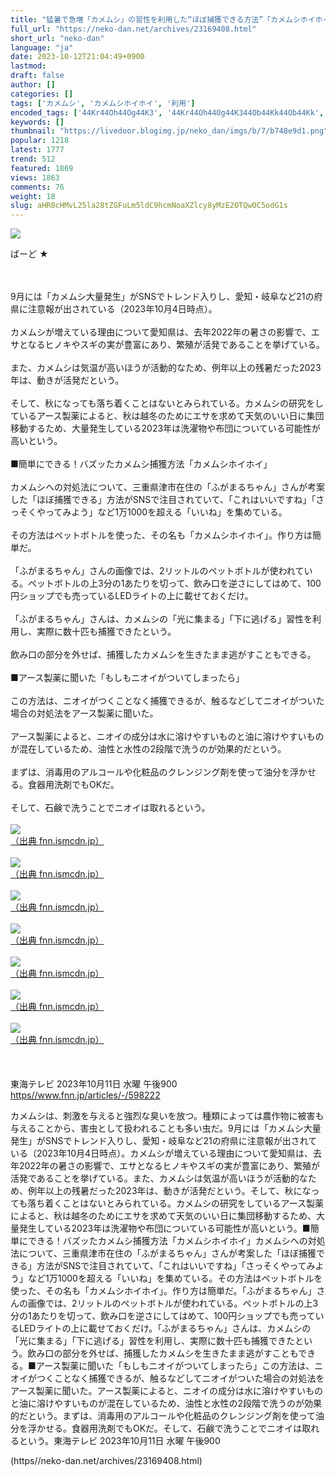 ```yaml
---
title: "猛暑で急増「カメムシ」の習性を利用した“ほぼ捕獲できる方法”「カメムシホイホイ」の作り方！ "
full_url: "https://neko-dan.net/archives/23169408.html"
short_url: "neko-dan"
language: "ja"
date: 2023-10-12T21:04:49+0900
lastmod: 
draft: false
author: []
categories: []
tags: ['カメムシ', 'カメムシホイホイ', '利用']
encoded_tags: ['44Kr44Oh44Og44K3', '44Kr44Oh44Og44K344Ob44Kk44Ob44Kk', '5Yip55So']
keywords: []
thumbnail: "https://livedoor.blogimg.jp/neko_dan/imgs/b/7/b748e9d1.png"
popular: 1218
latest: 1777
trend: 512
featured: 1869
views: 1863
comments: 76
weight: 18
slug: aHR0cHMvL25la28tZGFuLm5ldC9hcmNoaXZlcy8yMzE2OTQwOC5odG1s
---
```


![](https://livedoor.blogimg.jp/neko_dan/imgs/b/7/b748e9d1.png)

<div><p>ばーど ★ </p><br> <br> 9月には「カメムシ大量発生」がSNSでトレンド入りし、愛知・岐阜など21の府県に注意報が出されている（2023年10月4日時点）。 <br> <br> カメムシが増えている理由について愛知県は、去年2022年の暑さの影響で、エサとなるヒノキやスギの実が豊富にあり、繁殖が活発であることを挙げている。 <br> <br> また、カメムシは気温が高いほうが活動的なため、例年以上の残暑だった2023年は、動きが活発だという。 <br> <br> そして、秋になっても落ち着くことはないとみられている。カメムシの研究をしているアース製薬によると、秋は越冬のためにエサを求めて天気のいい日に集団移動するため、大量発生している2023年は洗濯物や布団についている可能性が高いという。 <br> <br> ■簡単にできる！バズッたカメムシ捕獲方法「カメムシホイホイ」 <br> <br> カメムシへの対処法について、三重県津市在住の「ふがまるちゃん」さんが考案した「ほぼ捕獲できる」方法がSNSで注目されていて、「これはいいですね」「さっそくやってみよう」など1万1000を超える「いいね」を集めている。 <br> <br> その方法はペットボトルを使った、その名も「カメムシホイホイ」。作り方は簡単だ。 <br> <br> 「ふがまるちゃん」さんの画像では、2リットルのペットボトルが使われている。ペットボトルの上3分の1あたりを切って、飲み口を逆さにしてはめて、100円ショップでも売っているLEDライトの上に載せておくだけ。 <br> <br> 「ふがまるちゃん」さんは、カメムシの「光に集まる」「下に逃げる」習性を利用し、実際に数十匹も捕獲できたという。 <br> <br> 飲み口の部分を外せば、捕獲したカメムシを生きたまま逃がすこともできる。 <br> <br> ■アース製薬に聞いた「もしもニオイがついてしまったら」 <br> <br> この方法は、ニオイがつくことなく捕獲できるが、触るなどしてニオイがついた場合の対処法をアース製薬に聞いた。 <br> <br> アース製薬によると、ニオイの成分は水に溶けやすいものと油に溶けやすいものが混在しているため、油性と水性の2段階で洗うのが効果的だという。 <br> <br> まずは、消毒用のアルコールや化粧品のクレンジング剤を使って油分を浮かせる。食器用洗剤でもOKだ。 <br> <br> そして、石鹸で洗うことでニオイは取れるという。 <br> <br> <a href='https//fnn.ismcdn.jp/mwimgs/1/8/780/img_18b417dd0a21fb5642bd172be0c1f803228670.jpg' target='_blank' class='' id='img_1_1'><img src='https//livedoor.blogimg.jp/neko_dan/imgs/b/d/bdfd25e2.jpg'><br>（出典 fnn.ismcdn.jp）<br></a> <br> <a href='https//fnn.ismcdn.jp/mwimgs/d/9/780mw/img_d9cafa104f7124980566748355de39dc352064.jpg' target='_blank' class='' id='img_1_2'><img src='https//livedoor.blogimg.jp/neko_dan/imgs/a/7/a72036c4.jpg'><br>（出典 fnn.ismcdn.jp）<br></a> <br> <a href='https//fnn.ismcdn.jp/mwimgs/8/2/780mw/img_82b48e04bd5c57aa2b2ec8e287b8fe66180466.jpg' target='_blank' class='' id='img_1_3'><img src='https//livedoor.blogimg.jp/neko_dan/imgs/4/9/49cb42f3.jpg'><br>（出典 fnn.ismcdn.jp）<br></a> <br> <a href='https//fnn.ismcdn.jp/mwimgs/1/8/780mw/img_189c1a6a6f79ab803332bef7918af7cf236478.jpg' target='_blank' class='' id='img_1_4'><img src='https//livedoor.blogimg.jp/neko_dan/imgs/2/a/2a24f386.jpg'><br>（出典 fnn.ismcdn.jp）<br></a> <br> <a href='https//fnn.ismcdn.jp/mwimgs/9/5/780mw/img_95789af0aead8e6bab7c17612a2c4a56174392.jpg' target='_blank' class='' id='img_1_5'><img src='https//livedoor.blogimg.jp/neko_dan/imgs/f/e/fe04b4e3.jpg'><br>（出典 fnn.ismcdn.jp）<br></a> <br> <a href='https//fnn.ismcdn.jp/mwimgs/5/7/780mw/img_57b2ea2c292700deceb5fd78874e50c5201522.jpg' target='_blank' class='' id='img_1_6'><img src='https//livedoor.blogimg.jp/neko_dan/imgs/8/4/8476beaf.jpg'><br>（出典 fnn.ismcdn.jp）<br></a> <br> <a href='https//fnn.ismcdn.jp/mwimgs/3/e/780mw/img_3ee8bab91fd83668901d140117602999154878.jpg' target='_blank' class='' id='img_1_7'><img src='https//livedoor.blogimg.jp/neko_dan/imgs/3/b/3b63a9db.jpg'><br>（出典 fnn.ismcdn.jp）<br></a> <br> <br> <br> 東海テレビ 2023年10月11日 水曜 午後900 <br> <a target='_blank' href='https//www.fnn.jp/articles/-/598222'>https//www.fnn.jp/articles/-/598222</a> <p>カメムシは、刺激を与えると強烈な臭いを放つ。種類によっては農作物に被害も与えることから、害虫として扱われることも多い虫だ。9月には「カメムシ大量発生」がSNSでトレンド入りし、愛知・岐阜など21の府県に注意報が出されている（2023年10月4日時点）。カメムシが増えている理由について愛知県は、去年2022年の暑さの影響で、エサとなるヒノキやスギの実が豊富にあり、繁殖が活発であることを挙げている。また、カメムシは気温が高いほうが活動的なため、例年以上の残暑だった2023年は、動きが活発だという。そして、秋になっても落ち着くことはないとみられている。カメムシの研究をしているアース製薬によると、秋は越冬のためにエサを求めて天気のいい日に集団移動するため、大量発生している2023年は洗濯物や布団についている可能性が高いという。■簡単にできる！バズッたカメムシ捕獲方法「カメムシホイホイ」カメムシへの対処法について、三重県津市在住の「ふがまるちゃん」さんが考案した「ほぼ捕獲できる」方法がSNSで注目されていて、「これはいいですね」「さっそくやってみよう」など1万1000を超える「いいね」を集めている。その方法はペットボトルを使った、その名も「カメムシホイホイ」。作り方は簡単だ。「ふがまるちゃん」さんの画像では、2リットルのペットボトルが使われている。ペットボトルの上3分の1あたりを切って、飲み口を逆さにしてはめて、100円ショップでも売っているLEDライトの上に載せておくだけ。「ふがまるちゃん」さんは、カメムシの「光に集まる」「下に逃げる」習性を利用し、実際に数十匹も捕獲できたという。飲み口の部分を外せば、捕獲したカメムシを生きたまま逃がすこともできる。■アース製薬に聞いた「もしもニオイがついてしまったら」この方法は、ニオイがつくことなく捕獲できるが、触るなどしてニオイがついた場合の対処法をアース製薬に聞いた。アース製薬によると、ニオイの成分は水に溶けやすいものと油に溶けやすいものが混在しているため、油性と水性の2段階で洗うのが効果的だという。まずは、消毒用のアルコールや化粧品のクレンジング剤を使って油分を浮かせる。食器用洗剤でもOKだ。そして、石鹸で洗うことでニオイは取れるという。東海テレビ 2023年10月11日 水曜 午後900</p></div>

(https//neko-dan.net/archives/23169408.html)
